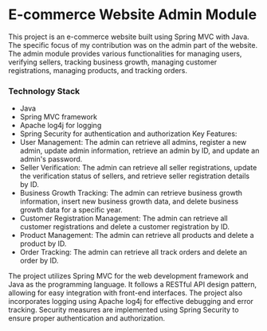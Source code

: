 # E-commerce Website Admin Module
This project is an e-commerce website built using Spring MVC with Java. The specific focus of my contribution was on the admin part of the website. The admin module provides various functionalities for managing users, verifying sellers, tracking business growth, managing customer registrations, managing products, and tracking orders. 
### Technology Stack
- Java
- Spring MVC framework
- Apache log4j for logging
- Spring Security for authentication and authorization
Key Features:
- User Management: The admin can retrieve all admins, register a new admin, update admin information, retrieve an admin by ID, and update an admin's password.
- Seller Verification: The admin can retrieve all seller registrations, update the verification status of sellers, and retrieve seller registration details by ID.
- Business Growth Tracking: The admin can retrieve business growth information, insert new business growth data, and delete business growth data for a specific year.
- Customer Registration Management: The admin can retrieve all customer registrations and delete a customer registration by ID.
- Product Management: The admin can retrieve all products and delete a product by ID.
- Order Tracking: The admin can retrieve all track orders and delete an order by ID.

The project utilizes Spring MVC for the web development framework and Java as the programming language. It follows a RESTful API design pattern, allowing for easy integration with front-end interfaces. The project also incorporates logging using Apache log4j for effective debugging and error tracking. Security measures are implemented using Spring Security to ensure proper authentication and authorization.
